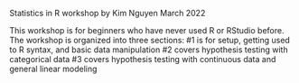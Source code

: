 Statistics in R workshop
by Kim Nguyen
March 2022

This workshop is for beginners who have never used R or RStudio before.
The workshop is organized into three sections:
#1 is for setup, getting used to R syntax, and basic data manipulation
#2 covers hypothesis testing with categorical data
#3 covers hypothesis testing with continuous data and general linear modeling
